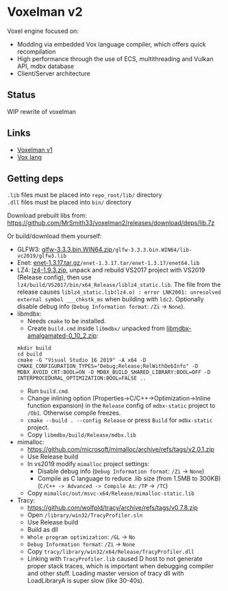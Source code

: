 # Voxelman v2

Voxel engine focused on:
- Modding via embedded Vox language compiler, which offers quick recompilation
- High performance through the use of ECS, multithreading and Vulkan API, mdbx database
- Client/Server architecture

## Status

WIP rewrite of voxelman

## Links

* [Voxelman v1](https://github.com/MrSmith33/voxelman)
* [Vox lang](https://github.com/MrSmith33/vox)

## Getting deps

`.lib` files must be placed into `repo_root/lib/` directory\
`.dll` files must be placed into `bin/` directory

Download prebuilt libs from: https://github.com/MrSmith33/voxelman2/releases/download/deps/lib.7z

Or build/download them yourself:

* GLFW3: [glfw-3.3.3.bin.WIN64.zip](https://github.com/glfw/glfw/releases/download/3.3.3/glfw-3.3.3.bin.WIN64.zip)`/glfw-3.3.3.bin.WIN64/lib-vc2019/glfw3.lib`
* Enet: [enet-1.3.17.tar.gz](http://enet.bespin.org/download/enet-1.3.17.tar.gz)`/enet-1.3.17.tar/enet-1.3.17/enet64.lib`
* LZ4: [lz4-1.9.3.zip](https://github.com/lz4/lz4/releases/download/v1.9.3/lz4_win64_v1_9_3.zip), unpack and rebuild VS2017 project with VS2019 (Release config), then use `lz4/build/VS2017/bin/x64_Release/liblz4_static.lib`. The file from the release causes `liblz4_static.lib(lz4.o) : error LNK2001: unresolved external symbol ___chkstk_ms` when building with `ldc2`. Optionally disable debug info (`Debug Information format`: `/Zi` -> `None`).
* libmdbx:
   * Needs `cmake` to be installed.
   * Create `build.cmd` inside `libmdbx/` unpacked from [libmdbx-amalgamated-0_10_2.zip](https://github.com/erthink/libmdbx/releases/download/v0.10.2/libmdbx-amalgamated-0_10_2.zip):
   ```batch
   mkdir build
   cd build
   cmake -G "Visual Studio 16 2019" -A x64 -D CMAKE_CONFIGURATION_TYPES="Debug;Release;RelWithDebInfo" -D MDBX_AVOID_CRT:BOOL=ON -D MDBX_BUILD_SHARED_LIBRARY:BOOL=OFF -D INTERPROCEDURAL_OPTIMIZATION:BOOL=FALSE ..
   ```
   * Run `build.cmd`.
   * Change inlining option (Properties->C/C++->Optimization->Inline function expansion) in the `Release` config of `mdbx-static` project to `/Ob1`. Otherwise compile freezes.
   * `cmake --build . --config Release` or press `Build` for `mdbx-static` project.
   * Copy `libmdbx/build/Release/mdbx.lib`
* mimalloc:
   * https://github.com/microsoft/mimalloc/archive/refs/tags/v2.0.1.zip
   * Use Release build
   * In vs2019 modify `mimalloc` project settings:
      - Disable debug info (`Debug Information format`: `/Zi` -> `None`)
      - Compile as C language to reduce .lib size (from 1.5MB to 300KB) (`C/C++ -> Advanced -> Compile As`: `/TP` -> `/TC`)
   * Copy `mimalloc/out/msvc-x64/Release/mimalloc-static.lib`
* Tracy:
   * https://github.com/wolfpld/tracy/archive/refs/tags/v0.7.8.zip
   * Open `/library/win32/TracyProfiler.sln`
   * Use Release build
   * Build as dll
   * `Whole program optimization`: `/GL` -> `No`
   * `Debug Information format`: `/Zi` -> `None`
   * Copy `tracy/library/win32/x64/Release/TracyProfiler.dll`
   * Linking with `TracyProfiler.lib` caused D host to not generate proper stack traces, which is important when debugging compiler and other stuff. Loading master version of tracy dll with LoadLibraryA is super slow (like 30-40s).

